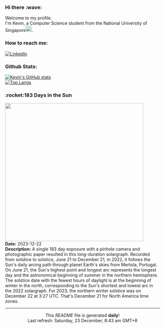<h3>Hi there :wave:</h3>

Welcome to my profile.   
I'm Kevin, a Computer Science student from the National University of Singapore<img src="https://img.icons8.com/color/96/000000/singapore-circular.png" width="20px"/>.</p>

<h3>How to reach me: </h3>
<a href="https://www.linkedin.com/in/kevin-foong/"><img alt="LinkedIn" src="https://img.shields.io/badge/linkedin-%230077B5.svg?&style=for-the-badge&logo=linkedin&logoColor=white" /></a> 

<h3>Github Stats: </h3> 

[![Kevin's GitHub stats](https://github-readme-stats.vercel.app/api?username=kevin9foong&theme=tokyonight)](https://github.com/anuraghazra/github-readme-stats) <br/>
[![Top Langs](https://github-readme-stats.vercel.app/api/top-langs/?username=kevin9foong&layout=compact&theme=tokyonight)](https://github.com/anuraghazra/github-readme-stats)

<h3>:rocket:183 Days in the Sun</h3> 
<img width="450" src="https:&#x2F;&#x2F;apod.nasa.gov&#x2F;apod&#x2F;image&#x2F;2312&#x2F;solsticesolargraphy.jpg" /><br/>
<b>Date:</b> 2023-12-22<br/>
<b>Description:</b> A single 183 day exposure with a pinhole camera and photographic paper resulted in this long-duration solargraph. Recorded from solstice to solstice, June 21 to December 21, in 2022, it follows the Sun&#39;s daily arcing path through planet Earth&#39;s skies from Mertola, Portugal. On June 21, the Sun&#39;s highest point and longest arc represents the longest day and the astronomical beginning of summer in the northern hemisphere. The solstice date with the fewest hours of daylight is at the beginning of winter in the north, corresponding to the Sun&#39;s shortest and lowest arc in the 2022 solargraph. For 2023, the northern winter solstice was on December 22 at 3:27 UTC. That&#39;s December 21 for North America time zones.<br/>

------------
<p align="center">This <i>README</i> file is generated <b>daily</b>!</br>
Last refresh: Saturday, 23 December, 8:43 am GMT+8<br />